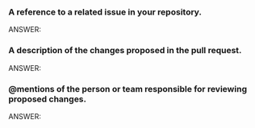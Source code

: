 ### A reference to a related issue in your repository.


ANSWER:


### A description of the changes proposed in the pull request.



ANSWER:

### @mentions of the person or team responsible for reviewing proposed changes.

ANSWER:


